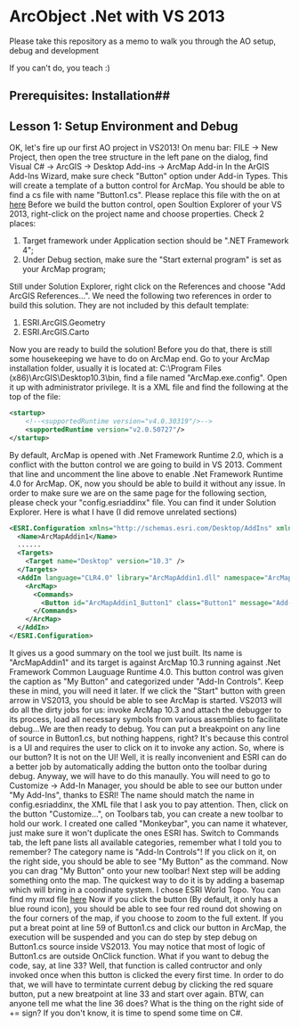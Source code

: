 # ArcObject .Net with VS 2013 #

Please take this repository as a memo to walk you through the AO setup, debug and development

If you can't do, you teach :)


## Prerequisites: Installation##
## Lesson 1: Setup Environment and Debug ##
OK, let's fire up our first AO project in VS2013! On menu bar: FILE -> New Project, then open the tree structure in the left pane on the dialog,
find Visual C# -> ArcGIS -> Desktop Add-ins -> ArcMap Add-in
In the ArGIS Add-Ins Wizard, make sure check "Button" option under Add-in Types. This will create a template of a button control for ArcMap.
You should be able to find a cs file with name "Button1.cs". Please replace this file with the on at [here](https://github.com/hellocomrade/arcobject/blob/master/lesson1/Button1.cs)
Before we build the button control, open Soultion Explorer of your VS 2013, right-click on the project name and choose properties. Check 2 places:

1. Target framework under Application section should be ".NET Framework 4";
2. Under Debug section, make sure the "Start external program" is set as your ArcMap program;

Still under Solution Explorer, right click on the References and choose "Add ArcGIS References...". We need the following two references in order to build this solution. They are not
included by this default template:

1. ESRI.ArcGIS.Geometry
2. ESRI.ArcGIS.Carto

Now you are ready to build the solution! Before you do that, there is still some housekeeping we have to do on ArcMap end. Go to your ArcMap installation folder, usually it is located at: C:\Program Files (x86)\ArcGIS\Desktop10.3\bin, find a file named "ArcMap.exe.config". Open it up with administrator privilege. It is a XML file and find the following at the top of the file:
```xml
<startup>
    <!--<supportedRuntime version="v4.0.30319"/>-->
    <supportedRuntime version="v2.0.50727"/>
</startup>
```
By default, ArcMap is opened with .Net Framework Runtime 2.0, which is a conflict with the button control we are going to build in VS 2013. Comment that line and uncomment the line above to enable .Net Framework Runtime 4.0 for ArcMap. OK, now you should be able to build it without any issue. In order to make sure we are on the same page for the following section, please check your "config.esriaddinx" file. You can find it under Solution Explorer. Here is what I have (I did remove unrelated sections)
```xml
<ESRI.Configuration xmlns="http://schemas.esri.com/Desktop/AddIns" xmlns:xsi="http://www.w3.org/2001/XMLSchema-instance">
  <Name>ArcMapAddin1</Name>
  ......
  <Targets>
    <Target name="Desktop" version="10.3" />
  </Targets>
  <AddIn language="CLR4.0" library="ArcMapAddin1.dll" namespace="ArcMapAddin1">
    <ArcMap>
      <Commands>
        <Button id="ArcMapAddin1_Button1" class="Button1" message="Add-in command generated by Visual Studio project wizard." caption="My Button" tip="Add-in command tooltip." category="Add-In Controls" image="Images\Button1.png" />
      </Commands>
    </ArcMap>
  </AddIn>
</ESRI.Configuration>
```
It gives us a good summary on the tool we just built. Its name is "ArcMapAddin1" and its target is against ArcMap 10.3 running against .Net Framework Common Lauguage Runtime 4.0. This button control was given the caption as "My Button" and categorized under "Add-In Controls". Keep these in mind, you will need it later.
If we click the "Start" button with green arrow in VS2013, you should be able to see ArcMap is started. VS2013 will do all the dirty jobs for us: invoke ArcMap 10.3 and attach the debugger to its process, load all necessary symbols from various assemblies to  facilitate debug...We are then ready to debug. You can put a breakpoint on any line of source in Button1.cs, but nothing happens, right? It's because this control is a UI and requires the user to click on it to invoke any action. So, where is our button? It is not on the UI! Well, it is really inconvenient and ESRI can do a better job by automatically adding the button onto the toolbar during debug. Anyway, we will have to do this manaully. You will need to go to Customize -> Add-In Manager, you should be able to see our button under "My Add-Ins", thanks to ESRI! The name should match the name in config.esriaddinx, the XML file that I ask you to pay attention.
Then, click on the button "Customize...", on Toolbars tab, you can create a new toolbar to hold our work. I created one called "Monkeybar", you can name it whatever, just make sure it won't duplicate the ones ESRI has. Switch to Commands tab, the left pane lists all available categories, remember what I told you to remember? The category name is "Add-In Controls"! If you click on it, on the right side, you should be able to see "My Button" as the command. Now you can drag "My Button" onto your new toolbar!
Next step will be adding something onto the map. The quickest way to do it is by adding a basemap which will bring in a coordinate system. I chose ESRI World Topo. You can find my mxd file  [here](https://github.com/hellocomrade/arcobject/blob/master/lesson1/lesson1.mxd) Now if you click the button (By default, it only has a blue round icon), you should be able to see four red round dot showing on the four corners of the map, if you choose to zoom to the full extent. If you put a breat point at line 59 of Button1.cs and click our button in ArcMap, the execution will be suspended and you can do step by step debug on Button1.cs source inside VS2013.
You may notice that most of logic of Button1.cs are outside OnClick function. What if you want to debug the code, say, at line 33? Well, that function is called contructor and only invoked once when this button is clicked the every first time. In order to do that, we will have to termintate current debug by clicking the red square button, put a new breatpoint at line 33 and start over again.
BTW, can anyone tell me what the line 36 does? What is the thing on the right side of += sign? If you don't know, it is time to spend some time on C#.




